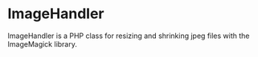 # ImageHandler
ImageHandler is a PHP class for resizing and shrinking jpeg files with the ImageMagick library.
